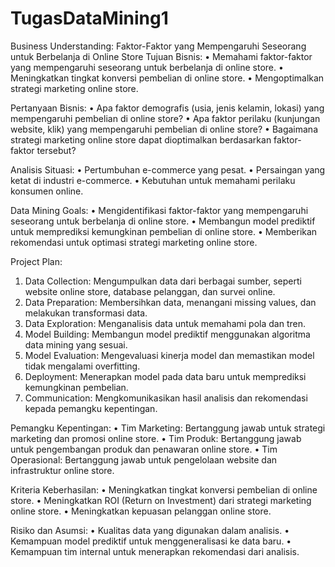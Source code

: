 # TugasDataMining1

Business Understanding: Faktor-Faktor yang Mempengaruhi Seseorang untuk Berbelanja di Online Store
Tujuan Bisnis:
•	Memahami faktor-faktor yang mempengaruhi seseorang untuk berbelanja di online store.
•	Meningkatkan tingkat konversi pembelian di online store.
•	Mengoptimalkan strategi marketing online store.

Pertanyaan Bisnis:
•	Apa faktor demografis (usia, jenis kelamin, lokasi) yang mempengaruhi pembelian di online store?
•	Apa faktor perilaku (kunjungan website, klik) yang mempengaruhi pembelian di online store?
•	Bagaimana strategi marketing online store dapat dioptimalkan berdasarkan faktor-faktor tersebut?

Analisis Situasi:
•	Pertumbuhan e-commerce yang pesat.
•	Persaingan yang ketat di industri e-commerce.
•	Kebutuhan untuk memahami perilaku konsumen online.

Data Mining Goals:
•	Mengidentifikasi faktor-faktor yang mempengaruhi seseorang untuk berbelanja di online store.
•	Membangun model prediktif untuk memprediksi kemungkinan pembelian di online store.
•	Memberikan rekomendasi untuk optimasi strategi marketing online store.

Project Plan:
1.	Data Collection: Mengumpulkan data dari berbagai sumber, seperti website online store, database pelanggan, dan survei online.
2.	Data Preparation: Membersihkan data, menangani missing values, dan melakukan transformasi data.
3.	Data Exploration: Menganalisis data untuk memahami pola dan tren.
4.	Model Building: Membangun model prediktif menggunakan algoritma data mining yang sesuai.
5.	Model Evaluation: Mengevaluasi kinerja model dan memastikan model tidak mengalami overfitting.
6.	Deployment: Menerapkan model pada data baru untuk memprediksi kemungkinan pembelian.
7.	Communication: Mengkomunikasikan hasil analisis dan rekomendasi kepada pemangku kepentingan.
   
Pemangku Kepentingan:
•	Tim Marketing: Bertanggung jawab untuk strategi marketing dan promosi online store.
•	Tim Produk: Bertanggung jawab untuk pengembangan produk dan penawaran online store.
•	Tim Operasional: Bertanggung jawab untuk pengelolaan website dan infrastruktur online store.

Kriteria Keberhasilan:
•	Meningkatkan tingkat konversi pembelian di online store.
•	Meningkatkan ROI (Return on Investment) dari strategi marketing online store.
•	Meningkatkan kepuasan pelanggan online store.

Risiko dan Asumsi:
•	Kualitas data yang digunakan dalam analisis.
•	Kemampuan model prediktif untuk menggeneralisasi ke data baru.
•	Kemampuan tim internal untuk menerapkan rekomendasi dari analisis.
